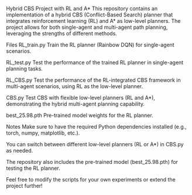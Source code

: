 Hybrid CBS Project with RL and A*
This repository contains an implementation of a hybrid CBS (Conflict-Based Search) planner that integrates reinforcement learning (RL) and A* as low-level planners. The project allows for both single-agent and multi-agent path planning, leveraging the strengths of different methods.

Files
RL_train.py
Train the RL planner (Rainbow DQN) for single-agent scenarios.

RL_test.py
Test the performance of the trained RL planner in single-agent planning tasks.

RL_CBS.py
Test the performance of the RL-integrated CBS framework in multi-agent scenarios, using RL as the low-level planner.

CBS.py
Test CBS with flexible low-level planners (RL and A*), demonstrating the hybrid multi-agent planning capability.

best_25.98.pth
Pre-trained model weights for the RL planner.


Notes
Make sure to have the required Python dependencies installed (e.g., torch, numpy, matplotlib, etc.).

You can switch between different low-level planners (RL or A*) in CBS.py as needed.

The repository also includes the pre-trained model (best_25.98.pth) for testing the RL planner.

Feel free to modify the scripts for your own experiments or extend the project further!
